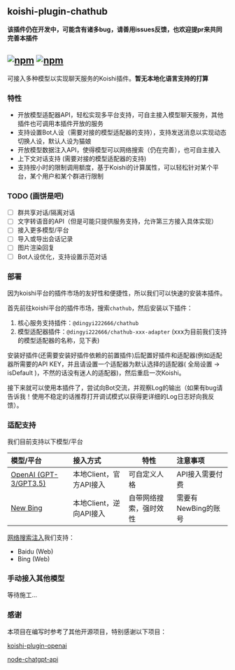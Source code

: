 ## koishi-plugin-chathub

**该插件仍在开发中，可能含有诸多bug，请善用issues反馈，也欢迎提pr来共同完善本插件**

## [![npm](https://img.shields.io/npm/v/@dingyi222666/koishi-plugin-chathub)](https://www.npmjs.com/package/@dingyi222666/koishi-plugin-chathub) [![npm](https://img.shields.io/npm/dt/@dingyi222666/koishi-plugin-chathub)](https://www.npmjs.com/package//@dingyi222666/koishi-plugin-chathub)

可接入多种模型以实现聊天服务的Koishi插件。**暂无本地化语言支持的打算**

### 特性

- 开放模型适配器API，轻松实现多平台支持，可自主接入模型聊天服务，其他插件也可调用本插件开放的服务
- 支持设置Bot人设（需要对接的模型适配器的支持），支持发送消息以实现动态切换人设，默认人设为猫娘
- 开放模型数据注入API，使得模型可以网络搜索（仍在完善），也可自主接入
- 上下文对话支持 (需要对接的模型适配器的支持)
- 支持按小时的限制调用额度，基于Koishi的计算属性，可以轻松针对某个平台，某个用户和某个群进行限制

### TODO (画饼是吧)

- [ ] 群共享对话/隔离对话
- [ ] 文字转语音的API（但是可能只提供服务支持，允许第三方接入具体实现）
- [ ] 接入更多模型/平台
- [ ] 导入或导出会话记录
- [ ] 图片渲染回复
- [ ] Bot人设优化，支持设置示范对话

### 部署

因为koishi平台的插件市场的友好性和便捷性，所以我们可以快速的安装本插件。

首先前往koishi平台的插件市场，搜索`chathub`，然后安装以下插件：

1. 核心服务支持插件：`@dingyi222666/chathub`
2. 模型适配器插件：`@dingyi222666/chathub-xxx-adapter` (xxx为目前我们支持的模型适配器的名称，见下表)

安装好插件(还需要安装好插件依赖的前置插件)后配置好插件和适配器(例如适配器所需要的API KEY，并且请设置一个适配器为默认选择的适配器(
    全局设置 -> isDefault
)，不然的话没有迷人的适配器)，然后重启一次Koishi。


接下来就可以使用本插件了，尝试向Bot交流，并观察Log的输出（如果有bug请告诉我！使用不稳定的话推荐打开调试模式以获得更详细的Log日志好向我反馈）。

### 适配支持

我们目前支持以下模型/平台

|  模型/平台  |  接入方式  |  特性  |  注意事项  |
|:----------|:----------|-------|:----------|
| [OpenAI (GPT-3/GPT3.5)](/packages/openai-adapter/README.md) | 本地Client，官方API接入 | 可自定义人格 | API接入需要付费 |
| [New Bing](/packages/newbing-adapter/README.md) | 本地Client，逆向API接入 | 自带网络搜索，强时效性 | 需要有NewBing的账号 |

[网络搜索注入](/packages/search-service/README.md)我们支持：

- Baidu (Web)
- Bing (Web)

### 手动接入其他模型

等待施工...

### 感谢

本项目在编写时参考了其他开源项目，特别感谢以下项目：

[koishi-plugin-openai](https://github.com/TomLBZ/koishi-plugin-openai)

[node-chatgpt-api](https://github.com/waylaidwanderer/node-chatgpt-api)

